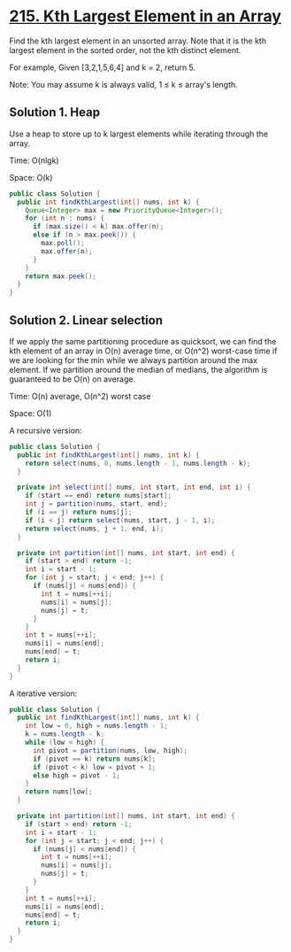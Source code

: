# [215. Kth Largest Element in an Array](https://leetcode.com/problems/kth-largest-element-in-an-array/)

Find the kth largest element in an unsorted array. Note that it is the kth largest element in the sorted order, not the kth distinct element.

For example,
Given [3,2,1,5,6,4] and k = 2, return 5.

Note: 
You may assume k is always valid, 1 ≤ k ≤ array's length.

## Solution 1. Heap

Use a heap to store up to k largest elements while iterating through the array.

Time: O(nlgk)

Space: O(k)

```java
public class Solution {
  public int findKthLargest(int[] nums, int k) {
    Queue<Integer> max = new PriorityQueue<Integer>();
    for (int n : nums) {
      if (max.size() < k) max.offer(n);
      else if (n > max.peek()) {
        max.poll();
        max.offer(n);
      }
    }
    return max.peek();
  }
}
```

## Solution 2. Linear selection

If we apply the same partitioning procedure as quicksort, we can find the kth element of an array in O(n) average time, or O(n^2) worst-case time if we are looking for the min while we always partition around the max element. If we partition around the median of medians, the algorithm is guaranteed to be O(n) on average.

Time: O(n) average, O(n^2) worst case

Space: O(1)

A recursive version:

```java
public class Solution {
  public int findKthLargest(int[] nums, int k) {
    return select(nums, 0, nums.length - 1, nums.length - k);
  }

  private int select(int[] nums, int start, int end, int i) {
    if (start == end) return nums[start];
    int j = partition(nums, start, end);
    if (i == j) return nums[j];
    if (i < j) return select(nums, start, j - 1, i);
    return select(nums, j + 1, end, i);
  }

  private int partition(int[] nums, int start, int end) {
    if (start > end) return -1;
    int i = start - 1;
    for (int j = start; j < end; j++) {
      if (nums[j] < nums[end]) {
        int t = nums[++i];
        nums[i] = nums[j];
        nums[j] = t;
      }
    }
    int t = nums[++i];
    nums[i] = nums[end];
    nums[end] = t;
    return i;
  }
}
```

A iterative version:

```java
public class Solution {
  public int findKthLargest(int[] nums, int k) {
    int low = 0, high = nums.length - 1;
    k = nums.length - k;
    while (low < high) {
      int pivot = partition(nums, low, high);
      if (pivot == k) return nums[k];
      if (pivot < k) low = pivot + 1;
      else high = pivot - 1;
    }
    return nums[low];
  }

  private int partition(int[] nums, int start, int end) {
    if (start > end) return -1;
    int i = start - 1;
    for (int j = start; j < end; j++) {
      if (nums[j] < nums[end]) {
        int t = nums[++i];
        nums[i] = nums[j];
        nums[j] = t;
      }
    }
    int t = nums[++i];
    nums[i] = nums[end];
    nums[end] = t;
    return i;
  }
}
```
